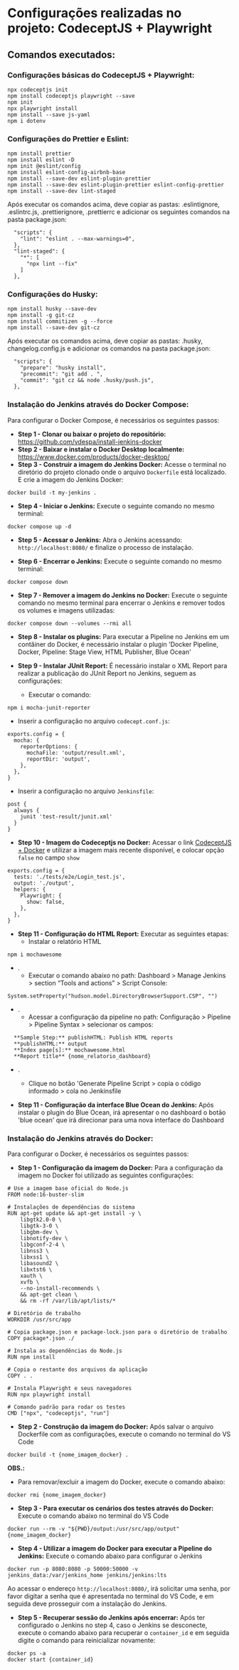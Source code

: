# Configurações realizadas no projeto: CodeceptJS + Playwright

## Comandos executados:
### Configurações básicas do CodeceptJS + Playwright:
```
npx codeceptjs init
npm install codeceptjs playwright --save
npm init
npx playwright install
npm install --save js-yaml
npm i dotenv
```

### Configurações do Prettier e Eslint:
```
npm install prettier 
npm install eslint -D 
npm init @eslint/config 
npm install eslint-config-airbnb-base 
npm install --save-dev eslint-plugin-prettier 
npm install --save-dev eslint-plugin-prettier eslint-config-prettier 
npm install --save-dev lint-staged
```
Após executar os comandos acima, deve copiar as pastas: .eslintignore, .eslintrc.js, .prettierignore, .prettierrc e adicionar os seguintes comandos na pasta package.json:
```
  "scripts": {
    "lint": "eslint . --max-warnings=0",
  },
  "lint-staged": {
    "*": [
      "npx lint --fix"
    ]
  },
```  

### Configurações do Husky:
```
npm install husky --save-dev 
npm install -g git-cz 
npm install commitizen -g --force 
npm install --save-dev git-cz
```
Após executar os comandos acima, deve copiar as pastas: .husky, changelog.config.js e adicionar os comandos na pasta package.json:
```
  "scripts": {
    "prepare": "husky install",
    "precommit": "git add . ",
    "commit": "git cz && node .husky/push.js",
  },
```

### Instalação do Jenkins através do Docker Compose:
Para configurar o Docker Compose, é necessários os seguintes passos:
- **Step 1 - Clonar ou baixar o projeto do repositório:** https://github.com/vdespa/install-jenkins-docker
- **Step 2 - Baixar e instalar o Docker Desktop localmente:** https://www.docker.com/products/docker-desktop/
- **Step 3 - Construir a imagem do Jenkins Docker:** Acesse o terminal no diretório do projeto clonado onde o arquivo `Dockerfile` está localizado. E crie a imagem do Jenkins Docker:
```
docker build -t my-jenkins .
```
- **Step 4 - Iniciar o Jenkins:** Execute o seguinte comando no mesmo terminal:
```
docker compose up -d
```
- **Step 5 - Acessar o Jenkins:** Abra o Jenkins acessando: `http://localhost:8080/` e finalize o processo de instalação.

- **Step 6 - Encerrar o Jenkins:** Execute o seguinte comando no mesmo terminal:
```
docker compose down
```

- **Step 7 - Remover a imagem do Jenkins no Docker:** Execute o seguinte comando no mesmo terminal para encerrar o Jenkins e remover todos os volumes e imagens utilizadas:
```
docker compose down --volumes --rmi all 
```

- **Step 8 - Instalar os plugins:** Para executar a Pipeline no Jenkins em um contâiner do Docker, é necessário instalar o plugin 'Docker Pipeline, Docker, Pipeline: Stage View, HTML Publisher, Blue Ocean'

- **Step 9 - Instalar JUnit Report:** É necessário instalar o XML Report para realizar a publicação do JUnit Report no Jenkins, seguem as configurações:
  - Executar o comando:
```
npm i mocha-junit-reporter
```

  - Inserir a configuração no arquivo `codecept.conf.js`:
```
exports.config = {
  mocha: {
    reporterOptions: {
      mochaFile: 'output/result.xml',
      reportDir: 'output',
    },
  },
}  
```

  - Inserir a configuração no arquivo `Jenkinsfile`:
```
post {
  always {
    junit 'test-result/junit.xml'
  }
}  
```

- **Step 10 - Imagem do Codeceptjs no Docker:** Acessar o link [CodeceptJS + Docker](https://codecept.io/docker.html#codeceptjs-docker) e utilizar a imagem mais recente disponível, e colocar opção `false` no campo `show`
```
exports.config = {
  tests: './tests/e2e/Login_test.js',
  output: './output',
  helpers: {
    Playwright: {
      show: false,
    },
  },
}  
```

- **Step 11 - Configuração do HTML Report:** Executar as seguintes etapas:
  - Instalar o relatório HTML
```
npm i mochawesome
```
- .
  - Executar o comando abaixo no path: Dashboard > Manage Jenkins > section “Tools and actions” > Script Console:
```
System.setProperty("hudson.model.DirectoryBrowserSupport.CSP", "")
```
- .
  - Acessar a configuração da pipeline no path: Configuração > Pipeline > Pipeline Syntax > selecionar os campos:

```
  **Sample Step:** publishHTML: Publish HTML reports
  **publishHTML:** output
  **Index page[s]:** mochawesome.html
  **Report title** {nome_relatorio_dashboard}
```
- .
  - Clique no botão 'Generate Pipeline Script > copia o código informado > cola no Jenkinsfile

- **Step 11 - Configuração da interface Blue Ocean do Jenkins:** Após instalar o plugin do Blue Ocean, irá apresentar o no dashboard o botão 'blue ocean' que irá direcionar para uma nova interface do Dashboard


### Instalação do Jenkins através do Docker:
Para configurar o Docker, é necessários os seguintes passos:
- **Step 1 - Configuração da imagem do Docker:** Para a configuração da imagem no Docker foi utilizado as seguintes configurações:
```
# Use a imagem base oficial do Node.js
FROM node:16-buster-slim

# Instalações de dependências do sistema
RUN apt-get update && apt-get install -y \
    libgtk2.0-0 \
    libgtk-3-0 \
    libgbm-dev \
    libnotify-dev \
    libgconf-2-4 \
    libnss3 \
    libxss1 \
    libasound2 \
    libxtst6 \
    xauth \
    xvfb \
    --no-install-recommends \
    && apt-get clean \
    && rm -rf /var/lib/apt/lists/*

# Diretório de trabalho
WORKDIR /usr/src/app

# Copia package.json e package-lock.json para o diretório de trabalho
COPY package*.json ./

# Instala as dependências do Node.js
RUN npm install

# Copia o restante dos arquivos da aplicação
COPY . .

# Instala Playwright e seus navegadores
RUN npx playwright install

# Comando padrão para rodar os testes
CMD ["npx", "codeceptjs", "run"]
```

- **Step 2 - Construção da imagem do Docker:** Após salvar o arquivo Dockerfile com as configurações, execute o comando no terminal do VS Code
```
docker build -t {nome_imagem_docker} .
```
**OBS.:**
- Para removar/excluir a imagem do Docker, execute o comando abaixo:
```
docker rmi {nome_imagem_docker}
```
- **Step 3 - Para executar os cenários dos testes através do Docker:** Execute o comando abaixo no terminal do VS Code
```
docker run --rm -v "${PWD}/output:/usr/src/app/output" {nome_imagem_docker}
```

- **Step 4 - Utilizar a imagem do Docker para executar a Pipeline do Jenkins:** Execute o comando abaixo para configurar o Jenkins
```
docker run -p 8080:8080 -p 50000:50000 -v jenkins_data:/var/jenkins_home jenkins/jenkins:lts
```
Ao acessar o endereço `http://localhost:8080/`, irá solicitar uma senha, por favor digitar a senha que é apresentada no terminal do VS Code, e em seguida deve prosseguir com a instalação do Jenkins.

- **Step 5 - Recuperar sessão do Jenkins após encerrar:** Após ter configurado o Jenkins no step 4, caso o Jenkins se desconecte, execute o comando abaixo para recuperar o `container_id` e em seguida digite o comando para reinicializar novamente:
```
docker ps -a
docker start {container_id}
```